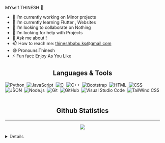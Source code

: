 MYself THINESH 👋

- 🔭 I’m currently working on Minor projects
- 🌱 I’m currently learning Flutter , Websites
- 👯 I’m looking to collaborate on Nothing
- 🤔 I’m looking for help with Projects
- 💬 Ask me about !
- 📫 How to reach me: thineshbabu.ks@gmail.com
- 😄 Pronouns:Thinesh
- ⚡ Fun fact: Enjoy As You Like


<h2 align="center">Languages & Tools </h2>


![Python](https://img.shields.io/badge/-Python-05122A?style=flat&logo=python)&nbsp;
![JavaScript](https://img.shields.io/badge/-JavaScript-05122A?style=flat&logo=javascript)&nbsp;
![C](https://img.shields.io/badge/-C-05122A?style=flat&logo=C&logoColor=A8B9CC)&nbsp;
![C++](https://img.shields.io/badge/-C++-05122A?style=flat&logo=C%2B%2B&logoColor=00599C)&nbsp;
![Bootstrap](https://img.shields.io/badge/-Bootstrap-05122A?style=flat&logo=bootstrap&logoColor=563D7C)&nbsp;
![HTML](https://img.shields.io/badge/-HTML-05122A?style=flat&logo=HTML5)&nbsp;
![CSS](https://img.shields.io/badge/-CSS-05122A?style=flat&logo=CSS3&logoColor=1572B6)&nbsp;
![JSON](https://img.shields.io/badge/-JSON-05122A?style=flat&logo=json&logoColor=000000)&nbsp;
![Node.js](https://img.shields.io/badge/-Node.js-05122A?style=flat&logo=node.js&logoColor=339933)&nbsp;
![Git](https://img.shields.io/badge/-Git-05122A?style=flat&logo=git)&nbsp;
![GitHub](https://img.shields.io/badge/-GitHub-05122A?style=flat&logo=github)&nbsp;
![Visual Studio Code](https://img.shields.io/badge/-Visual%20Studio%20Code-05122A?style=flat&logo=visual-studio-code&logoColor=007ACC)&nbsp;
![TailWind CSS](https://img.shields.io/badge/-TailwindCSS-05122A?style=flat&logo=tailwindCSS&logoColor=563D7C)&nbsp;


<h2 align="center">Github Statistics</h2>
<hr>


  <p align="center">
 <a  href="https://awesome-github-stats.azurewebsites.net/index.html??cardType=github&theme=dark"> 

   <img src="https://github-readme-stats.vercel.app/api?username=THINESHBABU0910&&show_icons=true&title_color=ffffff&icon_color=bb2acf&text_color=daf7dc&bg_color=151515">



<details>


<summary>More Stats</summary>
  
  <img align="left" width="47%"  src="https://github-readme-stats.vercel.app/api/top-langs/?username=THINESHBABU0910&hide=html&theme=dark&layout=compact&langs_count=8">
   


<img align="right" width="47%"  src="https://github-readme-streak-stats.herokuapp.com?user=THINESHBABU0910&theme=dark">

  </details>

